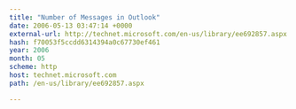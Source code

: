 ```yaml
---
title: "Number of Messages in Outlook"
date: 2006-05-13 03:47:14 +0000
external-url: http://technet.microsoft.com/en-us/library/ee692857.aspx
hash: f70053f5ccdd6314394a0c67730ef461
year: 2006
month: 05
scheme: http
host: technet.microsoft.com
path: /en-us/library/ee692857.aspx

---
```




